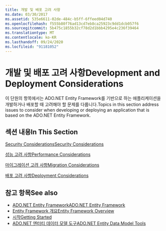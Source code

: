 ```yaml
---
title: 개발 및 배포 고려 사항
ms.date: 03/30/2017
ms.assetid: 535e6611-02de-484c-b5ff-6ffeed04d740
ms.openlocfilehash: f555b80f76ad13cd7eb8ca25923c9dd1dcb057f6
ms.sourcegitcommit: 5b475c1855b32cf78d2d1bbb4295e4c236f39464
ms.translationtype: MT
ms.contentlocale: ko-KR
ms.lasthandoff: 09/24/2020
ms.locfileid: "91181052"
---
```

# <a name="development-and-deployment-considerations"></a><span data-ttu-id="1d828-102">개발 및 배포 고려 사항</span><span class="sxs-lookup"><span data-stu-id="1d828-102">Development and Deployment Considerations</span></span>

<span data-ttu-id="1d828-103">이 단원의 항목에서는 ADO.NET Entity Framework를 기반으로 하는 애플리케이션을 개발하거나 배포할 때 고려해야 할 문제를 다룹니다.</span><span class="sxs-lookup"><span data-stu-id="1d828-103">Topics in this section address issues to consider when developing or deploying an application that is based on the ADO.NET Entity Framework.</span></span>  
  
## <a name="in-this-section"></a><span data-ttu-id="1d828-104">섹션 내용</span><span class="sxs-lookup"><span data-stu-id="1d828-104">In This Section</span></span>  

 [<span data-ttu-id="1d828-105">Security Considerations</span><span class="sxs-lookup"><span data-stu-id="1d828-105">Security Considerations</span></span>](security-considerations.md)  
  
 [<span data-ttu-id="1d828-106">성능 고려 사항</span><span class="sxs-lookup"><span data-stu-id="1d828-106">Performance Considerations</span></span>](performance-considerations.md)  
  
 [<span data-ttu-id="1d828-107">마이그레이션 고려 사항</span><span class="sxs-lookup"><span data-stu-id="1d828-107">Migration Considerations</span></span>](migration-considerations.md)  
  
 [<span data-ttu-id="1d828-108">배포 고려 사항</span><span class="sxs-lookup"><span data-stu-id="1d828-108">Deployment Considerations</span></span>](deployment-considerations.md)  
  
## <a name="see-also"></a><span data-ttu-id="1d828-109">참고 항목</span><span class="sxs-lookup"><span data-stu-id="1d828-109">See also</span></span>

- [<span data-ttu-id="1d828-110">ADO.NET Entity Framework</span><span class="sxs-lookup"><span data-stu-id="1d828-110">ADO.NET Entity Framework</span></span>](index.md)
- [<span data-ttu-id="1d828-111">Entity Framework 개요</span><span class="sxs-lookup"><span data-stu-id="1d828-111">Entity Framework Overview</span></span>](overview.md)
- [<span data-ttu-id="1d828-112">시작</span><span class="sxs-lookup"><span data-stu-id="1d828-112">Getting Started</span></span>](getting-started.md)
- <span data-ttu-id="1d828-113">[ADO.NET 엔터티 데이터 모델 도구](/previous-versions/dotnet/netframework-4.0/bb399249(v=vs.100))</span><span class="sxs-lookup"><span data-stu-id="1d828-113">[ADO.NET Entity Data Model Tools](/previous-versions/dotnet/netframework-4.0/bb399249(v=vs.100))</span></span>
